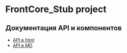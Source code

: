 # FrontCore_Stub project

## Документация API и компонентов
* [API в html](project-documents/api/index.html)
* [API в MD](project-documents/api.md)
